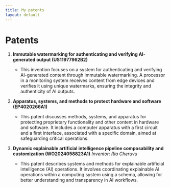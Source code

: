 ```yaml
---
title: My patents
layout: default
---
```


# Patents


1. **Immutable watermarking for authenticating and verifying AI-generated output (US11977962B2)**
   - This invention focuses on a system for authenticating and verifying AI-generated content through immutable watermarking. A processor in a monitoring system receives content from edge devices and verifies it using unique watermarks, ensuring the integrity and authenticity of AI outputs.

2. **Apparatus, systems, and methods to protect hardware and software (EP4020266A1)**
   - This patent discusses methods, systems, and apparatus for protecting proprietary functionality and other content in hardware and software. It includes a computer apparatus with a first circuit and a first interface, associated with a specific domain, aimed at safeguarding critical operations.

3. **Dynamic explainable artificial intelligence pipeline composability and customization (WO2024058823A1)**
   *Inventor: Ria Cheruvu*
   - This patent describes systems and methods for explainable artificial intelligence (AI) operations. It involves coordinating explainable AI operations within a computing system using a schema, allowing for better understanding and transparency in AI workflows.